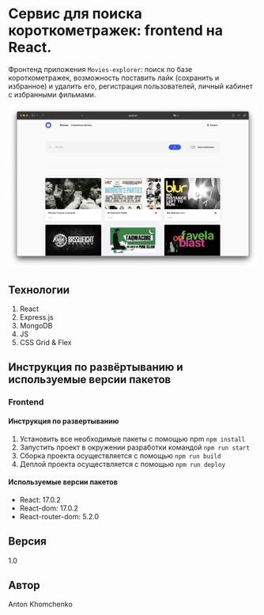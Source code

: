 # **Сервис для поиска короткометражек: frontend на React.**
Фронтенд приложения `Movies-explorer`: поиск по базе короткометражек, возможность поставить лайк (сохранить и избранное) и удалить его, регистрация пользователей, личный кабинет с избранными фильмами. 

![Проект Movies-explorer-frontend](https://github.com/khomch/movies-explorer-frontend/blob/main/readme/movies-explorer-search.jpg?raw=true)

## Технологии
1. React
2. Express.js
3. MongoDB
4. JS
5. CSS Grid & Flex


## Инструкция по развёртыванию и используемые версии пакетов

### Frontend

#### Инструкция по развертыванию
1. Установить все необходимые пакеты с помощью npm `npm install`
2. Запустить проект в окружении разработки командой `npm run start`
3. Сборка проекта осуществляется с помощью `npm run build`
4. Деплой проекта осуществляется с помощью `npm run deploy`

#### Используемые версии пакетов
* React: 17.0.2
* React-dom: 17.0.2
* React-router-dom: 5.2.0

## Версия
1.0

## Автор
Anton Khomchenko

